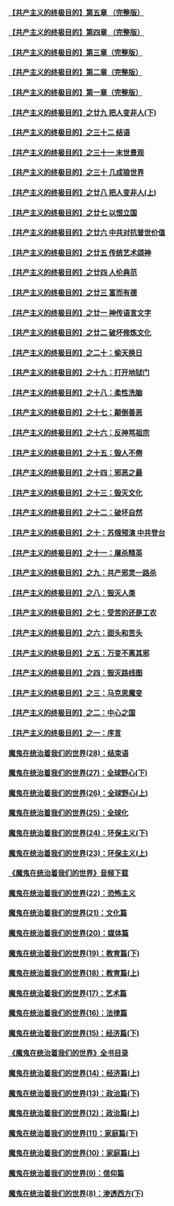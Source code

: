 #### [【共产主义的终极目的】第五章 （完整版）](../pages/nsc422/n11428912.md?t=08132000) 

#### [【共产主义的终极目的】第四章 （完整版）](../pages/nsc422/n11428907.md?t=08132000) 

#### [【共产主义的终极目的】第三章（完整版）](../pages/nsc422/n11428848.md?t=08132000) 

#### [【共产主义的终极目的】第二章（完整版）](../pages/nsc422/n11428831.md?t=08132000) 

#### [【共产主义的终极目的】第一章（完整版）](../pages/nsc422/n11417651.md?t=08132000) 

#### [【共产主义的终极目的】之廿九 把人变非人(下)](../pages/nsc422/n11344140.md?t=08132000) 

#### [【共产主义的终极目的】之三十二 结语](../pages/nsc422/n11360535.md?t=08132000) 

#### [【共产主义的终极目的】之三十一 末世景观](../pages/nsc422/n11351129.md?t=08132000) 

#### [【共产主义的终极目的】之三十 几成狼世界](../pages/nsc422/n11348280.md?t=08132000) 

#### [【共产主义的终极目的】之廿八 把人变非人(上)](../pages/nsc422/n11340492.md?t=08132000) 

#### [【共产主义的终极目的】之廿七 以恨立国](../pages/nsc422/n11336944.md?t=08132000) 

#### [【共产主义的终极目的】之廿六 中共对抗普世价值](../pages/nsc422/n11324785.md?t=08132000) 

#### [【共产主义的终极目的】之廿五 传统艺术颂神](../pages/nsc422/n11296396.md?t=08132000) 

#### [【共产主义的终极目的】之廿四 人伦典范](../pages/nsc422/n11296397.md?t=08132000) 

#### [【共产主义的终极目的】之廿三 富而有德](../pages/nsc422/n11283598.md?t=08132000) 

#### [【共产主义的终极目的】之廿一 神传语言文字](../pages/nsc422/n11263265.md?t=08132000) 

#### [【共产主义的终极目的】之廿二 破坏修炼文化](../pages/nsc422/n11245728.md?t=08132000) 

#### [【共产主义的终极目的】之二十：偷天换日](../pages/nsc422/n11238846.md?t=08132000) 

#### [【共产主义的终极目的】之十九：打开地狱门](../pages/nsc422/n11206376.md?t=08132000) 

#### [【共产主义的终极目的】之十八：柔性洗脑](../pages/nsc422/n11199994.md?t=08132000) 

#### [【共产主义的终极目的】之十七：颠倒善恶](../pages/nsc422/n11179782.md?t=08132000) 

#### [【共产主义的终极目的】之十六：反神骂祖宗](../pages/nsc422/n11166798.md?t=08132000) 

#### [【共产主义的终极目的】之十五：毁人不倦](../pages/nsc422/n11166792.md?t=08132000) 

#### [【共产主义的终极目的】之十四：邪恶之最](../pages/nsc422/n11150249.md?t=08132000) 

#### [【共产主义的终极目的】之十三：毁灭文化](../pages/nsc422/n11135227.md?t=08132000) 

#### [【共产主义的终极目的】之十二：破坏自然](../pages/nsc422/n11135214.md?t=08132000) 

#### [【共产主义的终极目的】之十：苏俄预演 中共登台](../pages/nsc422/n11118424.md?t=08132000) 

#### [【共产主义的终极目的】之十一：屠杀精英](../pages/nsc422/n11118442.md?t=08132000) 

#### [【共产主义的终极目的】之九：共产邪灵一路杀](../pages/nsc422/n11114139.md?t=08132000) 

#### [【共产主义的终极目的】之八：毁灭人类](../pages/nsc422/n11108503.md?t=08132000) 

#### [【共产主义的终极目的】之七：受苦的还是工农](../pages/nsc422/n11101809.md?t=08132000) 

#### [【共产主义的终极目的】之六：甜头和苦头](../pages/nsc422/n11096971.md?t=08132000) 

#### [【共产主义的终极目的】之五：万变不离其邪](../pages/nsc422/n11091285.md?t=08132000) 

#### [【共产主义的终极目的】之四：毁灭路线图](../pages/nsc422/n11086284.md?t=08132000) 

#### [【共产主义的终极目的】之三：马克思魔变](../pages/nsc422/n11061941.md?t=08132000) 

#### [【共产主义的终极目的】之二：中心之国](../pages/nsc422/n11047728.md?t=08132000) 

#### [【共产主义的终极目的】之一：序言](../pages/nsc422/n11086077.md?t=08132000) 

#### [魔鬼在统治着我们的世界(28)：结束语](../pages/nsc422/n10936246.md?t=08132000) 

#### [魔鬼在统治着我们的世界(27)：全球野心(下)](../pages/nsc422/n10928319.md?t=08132000) 

#### [魔鬼在统治着我们的世界(26)：全球野心(上)](../pages/nsc422/n10900318.md?t=08132000) 

#### [魔鬼在统治着我们的世界(25)：全球化](../pages/nsc422/n10788205.md?t=08132000) 

#### [魔鬼在统治着我们的世界(24)：环保主义(下)](../pages/nsc422/n10695307.md?t=08132000) 

#### [魔鬼在统治着我们的世界(23)：环保主义(上)](../pages/nsc422/n10688613.md?t=08132000) 

#### [《魔鬼在统治着我们的世界》音频下载](../pages/nsc422/n10635553.md?t=08132000) 

#### [魔鬼在统治着我们的世界(22)：恐怖主义](../pages/nsc422/n10614727.md?t=08132000) 

#### [魔鬼在统治着我们的世界(21)：文化篇](../pages/nsc422/n10597706.md?t=08132000) 

#### [魔鬼在统治着我们的世界(20)：媒体篇](../pages/nsc422/n10586579.md?t=08132000) 

#### [魔鬼在统治着我们的世界(19)：教育篇(下)](../pages/nsc422/n10564808.md?t=08132000) 

#### [魔鬼在统治着我们的世界(18)：教育篇(上)](../pages/nsc422/n10526970.md?t=08132000) 

#### [魔鬼在统治着我们的世界(17)：艺术篇](../pages/nsc422/n10499093.md?t=08132000) 

#### [魔鬼在统治着我们的世界(16)：法律篇](../pages/nsc422/n10485969.md?t=08132000) 

#### [魔鬼在统治着我们的世界(15)：经济篇(下)](../pages/nsc422/n10469975.md?t=08132000) 

#### [《魔鬼在统治着我们的世界》全书目录](../pages/nsc422/n10464261.md?t=08132000) 

#### [魔鬼在统治着我们的世界(14)：经济篇(上)](../pages/nsc422/n10457370.md?t=08132000) 

#### [魔鬼在统治着我们的世界(13)：政治篇(下)](../pages/nsc422/n10448270.md?t=08132000) 

#### [魔鬼在统治着我们的世界(12)：政治篇(上)](../pages/nsc422/n10444576.md?t=08132000) 

#### [魔鬼在统治着我们的世界(11)：家庭篇(下)](../pages/nsc422/n10440961.md?t=08132000) 

#### [魔鬼在统治着我们的世界(10)：家庭篇(上)](../pages/nsc422/n10435448.md?t=08132000) 

#### [魔鬼在统治着我们的世界(9)：信仰篇](../pages/nsc422/n10432159.md?t=08132000) 

#### [魔鬼在统治着我们的世界(8)：渗透西方(下)](../pages/nsc422/n10429603.md?t=08132000) 

